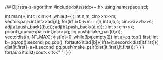 //# Dijkstra-s-algorithm
#include<bits/stdc++.h>
using namespace std;

int main(){
	int t ;
	cin>>t;
	while(t--){
		int n,m;
		cin>>n>>m;
		vector<pair<int,int>>adj[n];
		for(int i=0;i<m;i++){
			int a,b,c;
			cin>>a>>b>>c;
			adj[a].push_back({b,c});
			adj[b].push_back({a,c});
		}
		int x; cin>>x;
		priority_queue<pair<int,int>>pq;
		pq.push(make_pair(0,x));
		vector<int>dist(n,INT_MAX);
		dist[x]=0;
		while(!pq.empty()){
                 int a=pq.top().first;
				 int b=pq.top().second;
				 pq.pop();
				 for(auto it:adj[b]){
                     if(a+it.second<dist[it.first]){
						 dist[it.first]=a+it.second;
						 pq.push(make_pair(dist[it.first],it.first));
					 }
				 }
		}
		for(auto it:dist) cout<<it<<" ";
	}
}
